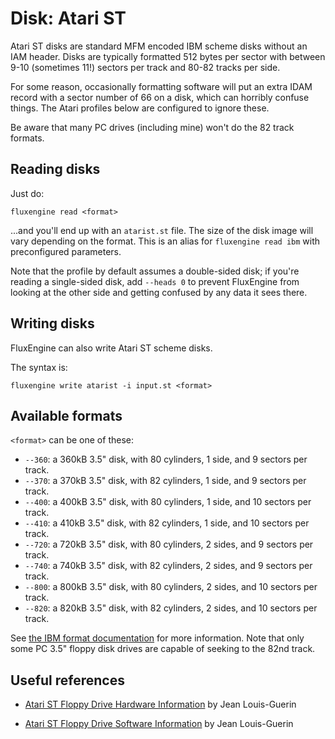 Disk: Atari ST
==============

Atari ST disks are standard MFM encoded IBM scheme disks without an IAM header.
Disks are typically formatted 512 bytes per sector with between 9-10 (sometimes
11!) sectors per track and 80-82 tracks per side.

For some reason, occasionally formatting software will put an extra IDAM record
with a sector number of 66 on a disk, which can horribly confuse things. The
Atari profiles below are configured to ignore these.

Be aware that many PC drives (including mine) won't do the 82 track formats. 

Reading disks
-------------

Just do:

    fluxengine read <format>

...and you'll end up with an `atarist.st` file. The size of the disk image will
vary depending on the format. This is an alias for `fluxengine read ibm` with
preconfigured parameters.

Note that the profile by default assumes a double-sided disk; if you're reading
a single-sided disk, add `--heads 0` to prevent FluxEngine from looking at the
other side and getting confused by any data it sees there.

Writing disks
-------------

FluxEngine can also write Atari ST scheme disks.

The syntax is:

    fluxengine write atarist -i input.st <format>

Available formats
-----------------

`<format>` can be one of these:

  - `--360`: a 360kB 3.5" disk, with 80 cylinders, 1 side, and 9 sectors per
    track.
  - `--370`: a 370kB 3.5" disk, with 82 cylinders, 1 side, and 9 sectors per
    track.
  - `--400`: a 400kB 3.5" disk, with 80 cylinders, 1 side, and 10 sectors per
    track.
  - `--410`: a 410kB 3.5" disk, with 82 cylinders, 1 side, and 10 sectors per
    track.
  - `--720`: a 720kB 3.5" disk, with 80 cylinders, 2 sides, and 9 sectors per
    track.
  - `--740`: a 740kB 3.5" disk, with 82 cylinders, 2 sides, and 9 sectors per
    track.
  - `--800`: a 800kB 3.5" disk, with 80 cylinders, 2 sides, and 10 sectors per
    track.
  - `--820`: a 820kB 3.5" disk, with 82 cylinders, 2 sides, and 10 sectors per
    track.

See [the IBM format documentation](disk-ibm.md) for more information. Note that
only some PC 3.5" floppy disk drives are capable of seeking to the 82nd track.


Useful references
-----------------

  - [Atari ST Floppy Drive Hardware
	Information](https://info-coach.fr/atari/hardware/FD-Hard.php) by Jean
	Louis-Guerin

  - [Atari ST Floppy Drive Software
	Information](https://info-coach.fr/atari/software/FD-Soft.php) by Jean
	Louis-Guerin
